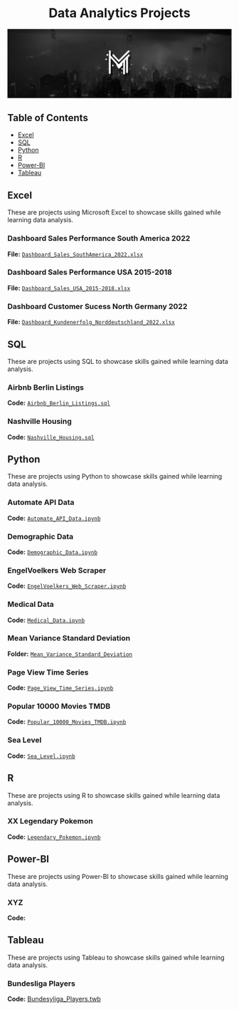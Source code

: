 <div align="center">
  <h1>Data Analytics Projects</h1>
  <img src="https://raw.githubusercontent.com/blackcrowX/blackcrowX.github.io/main/images/background_hongkong_black_blur_logo_header.png"/>
</div>


## Table of Contents
- [Excel](https://github.com/blackcrowX/Data_Analytics_Portfolio/blob/main/README.md#Excel)
- [SQL](https://github.com/blackcrowX/Data_Analytics_Portfolio/blob/main/README.md#SQL)
- [Python](https://github.com/blackcrowX/Data_Analytics_Portfolio/blob/main/README.md#Python)
- [R](https://github.com/blackcrowX/Data_Analytics_Portfolio/blob/main/README.md#R)
- [Power-BI](https://github.com/blackcrowX/Data_Analytics_Portfolio/blob/main/README.md#Power-BI)
- [Tableau](https://github.com/blackcrowX/Data_Analytics_Portfolio/blob/main/README.md#Tableau)


## Excel
These are projects using Microsoft Excel to showcase skills gained while learning data analysis.

### Dashboard Sales Performance South America 2022
**File:** [`Dashboard_Sales_SouthAmerica_2022.xlsx`](https://github.com/blackcrowX/Data_Analytics_Projects/blob/main/Excel/Dashboard_Sales_SouthAmerica_2022.xlsx)

### Dashboard Sales Performance USA 2015-2018
**File:** [`Dashboard_Sales_USA_2015-2018.xlsx`](https://github.com/blackcrowX/Data_Analytics_Projects/blob/main/Excel/Dashboard_Sales_USA_2015-2018.xlsx)

### Dashboard Customer Sucess North Germany 2022
**File:** [`Dashboard_Kundenerfolg_Norddeutschland_2022.xlsx`](https://github.com/blackcrowX/Data_Analytics_Projects/blob/main/Excel/Dashboard_Kundenerfolg_Norddeutschland_2022.xlsx)


## SQL
These are projects using SQL to showcase skills gained while learning data analysis.

### Airbnb Berlin Listings 
**Code:** [`Airbnb_Berlin_Listings.sql`](https://github.com/blackcrowX/Data_Analytics_Projects/blob/main/SQL/Airbnb_Berlin_Listings.sql)

### Nashville Housing
**Code:** [`Nashville_Housing.sql`](https://github.com/blackcrowX/Data_Analytics_Projects/blob/main/SQL/Nashville_Housing.sql)


## Python
These are projects using Python to showcase skills gained while learning data analysis.

### Automate API Data
**Code:** [`Automate_API_Data.ipynb`](https://github.com/blackcrowX/Data_Analytics_Projects/blob/main/Python/Automate_API_Data.ipynb)

### Demographic Data
**Code:** [`Demographic_Data.ipynb`](https://github.com/blackcrowX/Data_Analytics_Projects/blob/main/Python/Demographic_Data.ipynb)

### EngelVoelkers Web Scraper
**Code:** [`EngelVoelkers_Web_Scraper.ipynb`](https://github.com/blackcrowX/Data_Analytics_Projects/blob/main/Python/EngelVoelkers_Web_Scraper.ipynb)

### Medical Data
**Code:** [`Medical_Data.ipynb`](https://github.com/blackcrowX/Data_Analytics_Projects/blob/main/Python/Medical_Data.ipynb)

### Mean Variance Standard Deviation
**Folder:** [`Mean_Variance_Standard_Deviation`](https://github.com/blackcrowX/Data_Analytics_Projects/blob/main/Python/Mean_Variance_Standard_Deviation)

### Page View Time Series
**Code:** [`Page_View_Time_Series.ipynb`](https://github.com/blackcrowX/Data_Analytics_Projects/blob/main/Python/Page_View_Time_Series.ipynb)

### Popular 10000 Movies TMDB
**Code:** [`Popular_10000_Movies_TMDB.ipynb`](https://github.com/blackcrowX/Data_Analytics_Projects/blob/main/Python/Popular_10000_Movies_TMDB.ipynb)

### Sea Level
**Code:** [`Sea_Level.ipynb`](https://github.com/blackcrowX/Data_Analytics_Projects/blob/main/Python/Sea_Level.ipynb)


## R
These are projects using R to showcase skills gained while learning data analysis.

### XX Legendary Pokemon
**Code:** [`Legendary_Pokemon.ipynb`](https://github.com/blackcrowX/Data_Analytics_Projects/blob/main/R/Legendary_Pokemon.ipynb)


## Power-BI
These are projects using Power-BI to showcase skills gained while learning data analysis.

### XYZ
**Code:**


## Tableau
These are projects using Tableau to showcase skills gained while learning data analysis.

### Bundesliga Players
**Code:** [Bundesyliga_Players.twb](https://github.com/blackcrowX/Data_Analytics_Projects/blob/main/Tableau/Bundesliga_Players.twb)
